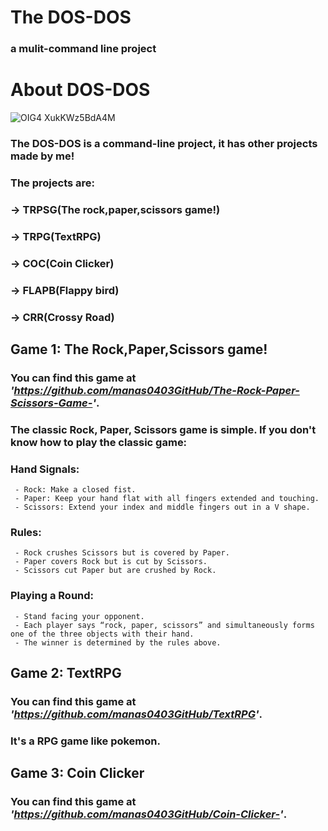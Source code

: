 # The DOS-DOS
### a mulit-command line project

# About DOS-DOS
![OIG4 XukKWz5BdA4M](https://github.com/manas0403GitHub/DOS-DOS/assets/161040399/32565a59-620f-4c61-9d89-39717f88cfa9)

### The DOS-DOS is a command-line project, it has other projects made by **me**!
### The projects are: 
### -> TRPSG(The rock,paper,scissors game!)
### -> TRPG(TextRPG)
### -> COC(Coin Clicker)
### -> FLAPB(Flappy bird)
### -> CRR(Crossy Road)

## Game 1: The Rock,Paper,Scissors game!
### You can find this game at _'https://github.com/manas0403GitHub/The-Rock-Paper-Scissors-Game-'_.
### The classic Rock, Paper, Scissors game is simple. If you don't know how to play the classic game:

  ### Hand Signals:
     - Rock: Make a closed fist.
     - Paper: Keep your hand flat with all fingers extended and touching.
     - Scissors: Extend your index and middle fingers out in a V shape.
  ### Rules:
     - Rock crushes Scissors but is covered by Paper.
     - Paper covers Rock but is cut by Scissors.
     - Scissors cut Paper but are crushed by Rock.
  ### Playing a Round:
     - Stand facing your opponent.
     - Each player says “rock, paper, scissors” and simultaneously forms one of the three objects with their hand.
     - The winner is determined by the rules above.

## Game 2: TextRPG
### You can find this game at _'https://github.com/manas0403GitHub/TextRPG'_.
### It's a RPG game like pokemon.

## Game 3: Coin Clicker
###  You can find this game at _'https://github.com/manas0403GitHub/Coin-Clicker-'_.
